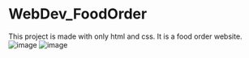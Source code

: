 # WebDev_FoodOrder
This project is made with only html and css.
It is a food order website.
![image](https://user-images.githubusercontent.com/91897886/148721025-12818ee1-5ef5-4525-b14a-f27896815ab0.png)
![image](https://user-images.githubusercontent.com/91897886/148721027-59a75cf0-2df2-4935-989a-812a5c923f44.png)

